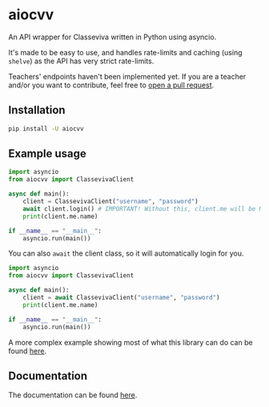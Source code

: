 # aiocvv
An API wrapper for Classeviva written in Python using asyncio.

It's made to be easy to use, and handles rate-limits and caching (using `shelve`) as the API has very strict rate-limits.

Teachers' endpoints haven't been implemented yet. If you are a teacher and/or you want to contribute, feel free to [open a pull request](https://github.com/Vinchethescript/aiocvv/pulls).

## Installation
```bash
pip install -U aiocvv
```

## Example usage
```python
import asyncio
from aiocvv import ClassevivaClient

async def main():
    client = ClassevivaClient("username", "password")
    await client.login() # IMPORTANT! Without this, client.me will be None
    print(client.me.name)

if __name__ == "__main__":
    asyncio.run(main())
```

You can also `await` the client class, so it will automatically login for you.
```python
import asyncio
from aiocvv import ClassevivaClient

async def main():
    client = await ClassevivaClient("username", "password")
    print(client.me.name)

if __name__ == "__main__":
    asyncio.run(main())
```

A more complex example showing most of what this library can do can be found [here](https://github.com/Vinchethescript/aiocvv/blob/main/example.py).

## Documentation
The documentation can be found [here](https://aiocvv.readthedocs.io/en/latest/).